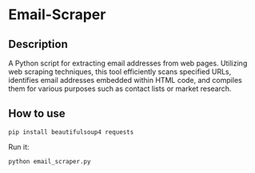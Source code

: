 # Email-Scraper

## Description

A Python script for extracting email addresses from web pages. Utilizing web scraping techniques, this tool efficiently scans specified URLs, identifies email addresses embedded within HTML code, and compiles them for various purposes such as contact lists or market research.

## How to use

```
pip install beautifulsoup4 requests
```

Run it:
```
python email_scraper.py
```
